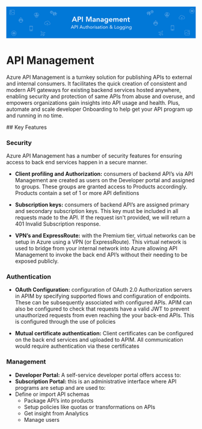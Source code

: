 ![Banner](Assets/Banner.png)

# API Management
Azure API Management is a turnkey solution for publishing APIs to external and internal consumers. It facilitates the quick creation of consistent and modern API gateways for existing backend services hosted anywhere, enabling security and protection of same APIs from abuse and overuse, and empowers organizations gain insights into API usage and health. Plus, automate and scale developer Onboarding to help get your API program up and running in no time.

## Key Features

### Security 
Azure API Management has a number of security features for ensuring access to back end services happen in a secure manner. 

* **Client profiling and Authorization:** consumers of backend API’s via API Management are created as users on the Developer portal and assigned to groups. These groups are granted access to Products accordingly. Products contain a set of 1 or more API definitions

* **Subscription keys:** consumers of backend API’s are assigned primary and secondary subscription keys. This key must be included in all requests made to the API. If the request isn't provided, we will return a 401 Invalid Subscription response. 

* **VPN’s and ExpressRoute:** with the Premium tier, virtual networks can be setup in Azure using a VPN (or ExpressRoute). This virtual network is used to bridge from  your internal network into Azure allowing API Management to invoke the back end API’s without their needing to be exposed publicly. 

### Authentication
* **OAuth Configuration:** configuration of OAuth 2.0 Authorization servers in APIM by specifying supported flows and configuration of endpoints. These can be subsequently associated with configured APIs. APIM can also be configured to check that requests have a valid JWT to prevent unauthorized requests from even reaching the your back-end APIs. This is configured through the use of policies

* **Mutual certificate authentication:** Client certificates can be configured on the back end services and uploaded to APIM. All communication would require authentication via these certificates

### Management
* **Developer Portal:** A self-service developer portal offers access to:
* **Subscription Portal:** this is an administrative interface where API programs are setup and are used to:
* Define or import API schemas
    * Package API’s into products
    * Setup policies like quotas or transformations on APIs
    * Get insight from Analytics
    * Manage users